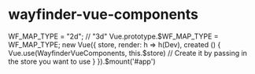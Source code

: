 # wayfinder-vue-components
WF_MAP_TYPE = "2d"; // "3d"
Vue.prototype.$WF_MAP_TYPE = WF_MAP_TYPE;
new Vue({
    store,
    render: h => h(Dev),
    created () {
        Vue.use(WayfinderVueComponents, this.$store) // Create it by passing in the store you want to use
    }
}).$mount('#app')